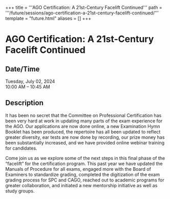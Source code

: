 +++
title = '''AGO Certification: A 21st-Century Facelift Continued'''
path = '''/future/sessions/ago-certification-a-21st-century-facelift-continued/'''
template = "future.html"
aliases = []
+++

<h1>AGO Certification: A 21st-Century Facelift Continued</h1>

<h2>Date/Time</h2>
<p>Tuesday, July 02, 2024<br>
10:00 AM – 10:45 AM</p>
<h2>Description</h2>

It has been no secret that the Committee on Professional Certification has been very hard at work in updating many parts of the exam experience for the AGO. Our applications are now done online, a new Examination Hymn Booklet has been produced, the repertoire has all been updated to reflect greater diversity, ear tests are now done by recording, our prize money has been substantially increased, and we have provided online webinar training for candidates.

Come join us as we explore some of the next steps in this final phase of the “facelift” for the certification program. This past year we have updated the Manuals of Procedure for all exams, engaged more with the Board of Examiners to standardize grading, completed the digitization of the exam grading process for SPC and CAGO, reached out to academic programs for greater collaboration, and initiated a new mentorship initiative as well as study groups.


